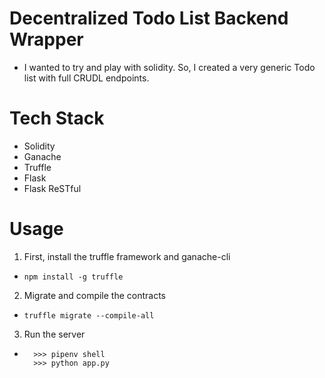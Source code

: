 # Decentralized Todo List Backend Wrapper

* I wanted to try and play with solidity. So, I created a very generic Todo list with full CRUDL endpoints.

# Tech Stack

* Solidity
* Ganache
* Truffle
* Flask
* Flask ReSTful

# Usage
1. First, install the truffle framework and ganache-cli
* ```npm install -g truffle```

2. Migrate and compile the contracts
* ```truffle migrate --compile-all```

3. Run the server
* ```shell
	>>> pipenv shell
	>>> python app.py
  ```
 